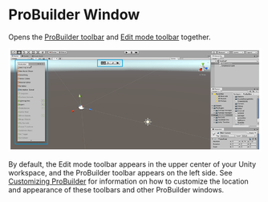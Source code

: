 # ProBuilder Window

Opens the [ProBuilder toolbar](toolbar.md) and [Edit mode toolbar](edit-mode-toolbar.md) together. 

![ProBuilder toolbar and Edit mode toolbar opens and closes at the same time](images/menu-open.png)

By default, the Edit mode toolbar appears in the upper center of your Unity workspace, and the ProBuilder toolbar appears on the left side. See [Customizing ProBuilder](customizing.md) for information on how to customize the location and appearance of these toolbars and other ProBuilder windows.